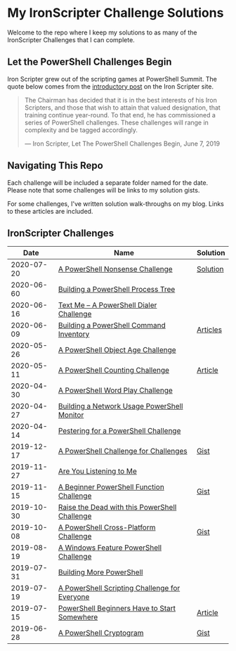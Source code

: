 # My IronScripter Challenge Solutions

Welcome to the repo where I keep my solutions to as many of the IronScripter Challenges that I can complete.

## Let the PowerShell Challenges Begin

Iron Scripter grew out of the scripting games at PowerShell Summit.
The quote below comes from the [introductory post][IronScripter] on the Iron Scripter site.

> The Chairman has decided that it is in the best interests of his Iron Scripters,
> and those that wish to attain that valued designation, that training continue year-round.
> To that end, he has commissioned a series of PowerShell challenges.
> These challenges will range in complexity and be tagged accordingly.
>
> — Iron Scripter, Let The PowerShell Challenges Begin, June 7, 2019

[IronScripter]: https://ironscripter.us/let-the-powershell-challenges-begin/

## Navigating This Repo

Each challenge will be included a separate folder named for the date.
Please note that some challenges will be links to my solution gists.

For some challenges, I've written solution walk-throughs on my blog.
Links to these articles are included.

## IronScripter Challenges

|Date|Name|Solution|
|-|-|-|
|2020-07-20|[A PowerShell Nonsense Challenge][20200720]|[Solution](2020-07-20/)|
|2020-06-60|[Building a PowerShell Process Tree][20200620]||
|2020-06-16|[Text Me – A PowerShell Dialer Challenge][20200616]||
|2020-06-09|[Building a PowerShell Command Inventory][20200609]|[Articles](2020-06-09/)|
|2020-05-26|[A PowerShell Object Age Challenge][20200526]||
|2020-05-11|[A PowerShell Counting Challenge][20200511]|[Article](2020-05-11/)|
|2020-04-30|[A PowerShell Word Play Challenge][20200430]||
|2020-04-27|[Building a Network Usage PowerShell Monitor][20200427]||
|2020-04-14|[Pestering for a PowerShell Challenge][20200414]||
|2019-12-17|[A PowerShell Challenge for Challenges][20191217]|[Gist](https://bit.ly/3ihA5jM)|
|2019-11-27|[Are You Listening to Me][20191127]||
|2019-11-15|[A Beginner PowerShell Function Challenge][20191115]|[Gist](https://bit.ly/2DvR7Mv)|
|2019-10-30|[Raise the Dead with this PowerShell Challenge][20191030]||
|2019-10-08|[A PowerShell Cross-Platform Challenge][20191008]|[Gist](https://bit.ly/2XDeo5V)|
|2019-08-19|[A Windows Feature PowerShell Challenge][20190819]||
|2019-07-31|[Building More PowerShell][20190731]||
|2019-07-19|[A PowerShell Scripting Challenge for Everyone][20191719]||
|2019-07-15|[PowerShell Beginners Have to Start Somewhere][20190715]|[Article](2019-07-15/)|
|2019-06-28|[A PowerShell Cryptogram][20190628]|[Gist](https://bit.ly/3fwmkvP)|

[20200720]: https://ironscripter.us/a-powershell-nonsense-challenge/
[20200620]: https://ironscripter.us/building-a-powershell-process-tree/
[20200616]: https://ironscripter.us/text-me-a-powershell-dialer-challenge/
[20200609]: https://ironscripter.us/building-a-powershell-command-inventory/
[20200526]: https://ironscripter.us/a-powershell-object-age-challenge/
[20200511]: https://ironscripter.us/a-powershell-counting-challenge/
[20200430]: https://ironscripter.us/a-powershell-word-play-challenge/
[20200427]: https://ironscripter.us/building-a-network-usage-powershell-monitor/
[20200414]: https://ironscripter.us/pestering-for-a-powershell-challenge/
[20191217]: https://ironscripter.us/a-powershell-challenge-for-challenges/
[20191127]: https://ironscripter.us/are-you-listening-to-me/
[20191115]: https://ironscripter.us/a-beginner-powershell-function-challenge/
[20191030]: https://ironscripter.us/raise-the-dead-with-this-powershell-challenge/
[20191008]: https://ironscripter.us/a-powershell-cross-platform-challenge/
[20190819]: https://ironscripter.us/a-windows-feature-powershell-challenge/
[20190731]: https://ironscripter.us/building-more-powershell/
[20191719]: https://ironscripter.us/a-powershell-scripting-challenge-for-everyone/
[20190715]: https://ironscripter.us/powershell-beginners-have-to-start-somewhere/
[20190628]: https://ironscripter.us/a-powershell-cryptogram/